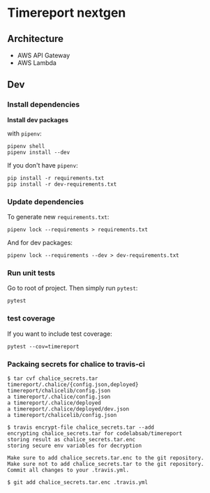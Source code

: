 # Timereport nextgen

## Architecture
* AWS API Gateway
* AWS Lambda

## Dev
### Install dependencies
__Install dev packages__

with `pipenv`:
```
pipenv shell
pipenv install --dev
```

If you don't have `pipenv`:
```
pip install -r requirements.txt
pip install -r dev-requirements.txt
```
### Update dependencies
To generate new `requirements.txt`:
```
pipenv lock --requirements > requirements.txt
```
And for dev packages:
```
pipenv lock --requirements --dev > dev-requirements.txt
```
### Run unit tests
Go to root of project.
Then simply run `pytest`:
```
pytest
```
### test coverage
If you want to include test coverage:
```
pytest --cov=timereport 
```
### Packaing secrets for chalice to travis-ci
```
$ tar cvf chalice_secrets.tar timereport/.chalice/{config.json,deployed} timereport/chalicelib/config.json
a timereport/.chalice/config.json
a timereport/.chalice/deployed
a timereport/.chalice/deployed/dev.json
a timereport/chalicelib/config.json

$ travis encrypt-file chalice_secrets.tar --add
encrypting chalice_secrets.tar for codelabsab/timereport
storing result as chalice_secrets.tar.enc
storing secure env variables for decryption

Make sure to add chalice_secrets.tar.enc to the git repository.
Make sure not to add chalice_secrets.tar to the git repository.
Commit all changes to your .travis.yml.

$ git add chalice_secrets.tar.enc .travis.yml

```
